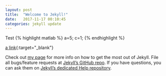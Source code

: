 ```yaml
---
layout: post
title:  "Welcome to Jekyll!"
date:   2017-11-17 00:10:45
categories: jekyll update
---
```



Test
{% highlight matlab %}
a=5;
c=1;
{% endhighlight %}


[a link](http://adogandzic.com){:target="_blank"}

Check out [my page][mysite] for more info on how to get the most out of 
Jekyll. File all bugs/feature requests at [Jekyll’s GitHub 
repo][jekyll-gh]. If you have questions, you can ask them on [Jekyll’s 
dedicated Help repository][jekyll-help].

[mysite]:      http://adogandzic.com
[jekyll-gh]:   https://github.com/jekyll/jekyll
[jekyll-help]: https://github.com/jekyll/jekyll-help
